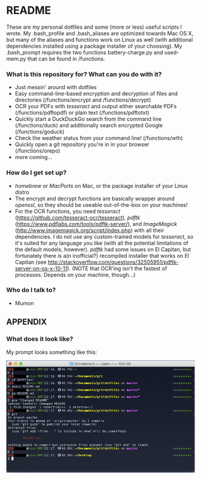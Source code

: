 # README #

These are my personal dotfiles and some (more or less) useful scripts I wrote. My .bash_profile and .bash_aliases are optimized towards Mac OS X, but many of the aliases and functions work on Linux as well (with additional dependencies installed using a package installer of your choosing). My .bash_prompt requires the two functions battery-charge.py and used-mem.py that can be found in /functions.

### What is this repository for? What can you do with it? ###

* Just messin' around with dotfiles
* Easy command-line-based encryption and decryption of files and directories (/functions/encrypt and /functions/decrypt)
* OCR your PDFs with _tesseract_ and output either searchable PDFs (/functions/pdftopdf) or plain text (/functions/pdftotxt)
* Quickly start a DuckDuckGo search from the command line (/functions/duck) and additionally search encrypted Google (/functions/goduck)
* Check the weather status from your command line! (/functions/wth)
* Quickly open a git repository you're in in your browser (/functions/orepo)
* more coming...

### How do I get set up? ###

* _homebrew_ or _MacPorts_ on Mac, or the package installer of your Linux distro
* The encrypt and decrypt functions are basically wrapper around _openssl_, so they should be useable out-of-the-box on your machines!
* For the OCR functions, you need _tesseract_ (https://github.com/tesseract-ocr/tesseract), _pdftk_ (https://www.pdflabs.com/tools/pdftk-server/), and _ImageMagick_ (http://www.imagemagick.org/script/index.php) with all their dependencies. I do not use any custom-trained models for _tesseract_, so it's suited for any language you like (with all the potential limitations of the default models, however). _pdftk_ had some issues on El Capitan, but fortunately there is a(n inofficial?) recompiled installer that works on El Capitan (see http://stackoverflow.com/questions/32505951/pdftk-server-on-os-x-10-11).
(NOTE that OCR'ing isn't the fastest of processes. Depends on your machine, though...)

### Who do I talk to? ###

* Mumon


## APPENDIX ##

### What does it look like? ###

My prompt looks something like this:

![Bash prompt](bash_prompt.png)